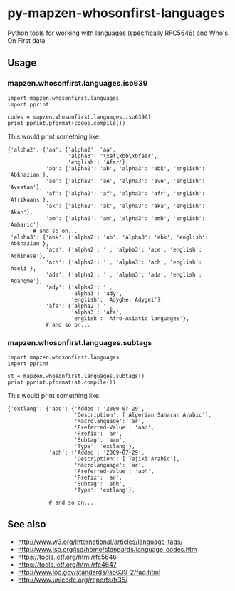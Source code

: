 # py-mapzen-whosonfirst-languages

Python tools for working with languages (specifically RFC5646) and Who's On First data

## Usage

### mapzen.whosonfirst.languages.iso639

```
import mapzen.whosonfirst.languages
import pprint

codes = mapzen.whosonfirst.languages.iso639()
print pprint.pformat(codes.compile())
```

This would print something like:

```
{'alpha2': {'aa': {'alpha2': 'aa',
                   'alpha3': '\xef\xbb\xbfaar',
                   'english': 'Afar'},
            'ab': {'alpha2': 'ab', 'alpha3': 'abk', 'english': 'Abkhazian'},
            'ae': {'alpha2': 'ae', 'alpha3': 'ave', 'english': 'Avestan'},
            'af': {'alpha2': 'af', 'alpha3': 'afr', 'english': 'Afrikaans'},
            'ak': {'alpha2': 'ak', 'alpha3': 'aka', 'english': 'Akan'},
            'am': {'alpha2': 'am', 'alpha3': 'amh', 'english': 'Amharic'},
	    # and so on...
 'alpha3': {'abk': {'alpha2': 'ab', 'alpha3': 'abk', 'english': 'Abkhazian'},
            'ace': {'alpha2': '', 'alpha3': 'ace', 'english': 'Achinese'},
            'ach': {'alpha2': '', 'alpha3': 'ach', 'english': 'Acoli'},
            'ada': {'alpha2': '', 'alpha3': 'ada', 'english': 'Adangme'},
            'ady': {'alpha2': '',
                    'alpha3': 'ady',
                    'english': 'Adyghe; Adygei'},
            'afa': {'alpha2': '',
                    'alpha3': 'afa',
                    'english': 'Afro-Asiatic languages'},
            # and so on...
```

### mapzen.whosonfirst.languages.subtags

```
import mapzen.whosonfirst.languages
import pprint

st = mapzen.whosonfirst.languages.subtags()
print pprint.pformat(st.compile())
```

This would print something like:

```
{'extlang': {'aao': {'Added': '2009-07-29',
                     'Description': ['Algerian Saharan Arabic'],
                     'Macrolanguage': 'ar',
                     'Preferred-Value': 'aao',
                     'Prefix': 'ar',
                     'Subtag': 'aao',
                     'Type': 'extlang'},
             'abh': {'Added': '2009-07-29',
                     'Description': ['Tajiki Arabic'],
                     'Macrolanguage': 'ar',
                     'Preferred-Value': 'abh',
                     'Prefix': 'ar',
                     'Subtag': 'abh',
                     'Type': 'extlang'},

             # and so on...		     
```

## See also

* http://www.w3.org/International/articles/language-tags/
* http://www.iso.org/iso/home/standards/language_codes.htm
* https://tools.ietf.org/html/rfc5646
* https://tools.ietf.org/html/rfc4647
* http://www.loc.gov/standards/iso639-2/faq.html
* http://www.unicode.org/reports/tr35/
